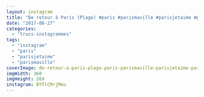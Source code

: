 ```yaml
---
layout: instagram
title: "De retour à Paris (Plage) #paris #parismaville #parisjetaime #parisplage"
date: "2017-08-27"
categories: 
  - "trucs-instagrammes"
tags: 
  - "instagram"
  - "paris"
  - "parisjetaime"
  - "parismaville"
coverImage: de-retour-a-paris-plage-paris-parismaville-parisjetaime-parisplage.jpg
imgWidth: 360
imgHeight: 269
instagram: BYTlCMrjMeu
---
```

